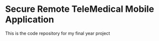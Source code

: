 # Secure Remote TeleMedical Mobile Application

This is the code repository for my final year project
